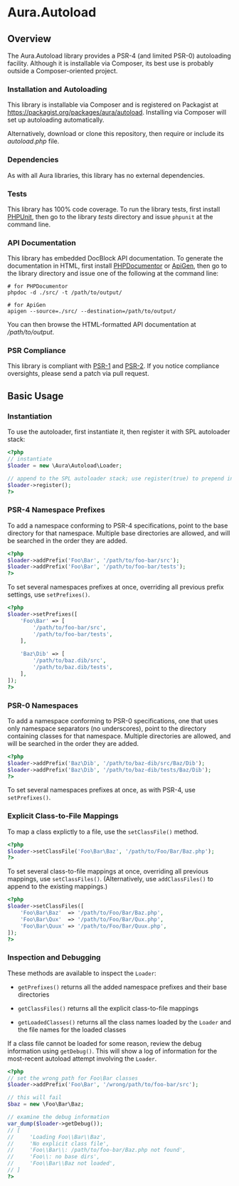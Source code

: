 Aura.Autoload
=============

Overview
--------

The Aura.Autoload library provides a PSR-4 (and limited PSR-0) autoloading
facility.  Although it is installable via Composer, its best use is probably 
outside a Composer-oriented project.

### Installation and Autoloading

This library is installable via Composer and is registered on Packagist at
<https://packagist.org/packages/aura/autoload>. Installing via Composer will
set up autoloading automatically.

Alternatively, download or clone this repository, then require or include its
_autoload.php_ file.

### Dependencies

As with all Aura libraries, this library has no external dependencies.

### Tests

This library has 100% code coverage. To run the library tests, first install
[PHPUnit][], then go to the library _tests_ directory and issue `phpunit` at
the command line.

[PHPUnit]: http://phpunit.de/manual/

### API Documentation

This library has embedded DocBlock API documentation. To generate the
documentation in HTML, first install [PHPDocumentor][] or [ApiGen][], then go
to the library directory and issue one of the following at the command line:

    # for PHPDocumentor
    phpdoc -d ./src/ -t /path/to/output/
    
    # for ApiGen
    apigen --source=./src/ --destination=/path/to/output/

You can then browse the HTML-formatted API documentation at _/path/to/output_.

[PHPDocumentor]: http://phpdoc.org/docs/latest/for-users/installation.html
[ApiGen]: http://apigen.org/#installation

### PSR Compliance

This library is compliant with [PSR-1][] and [PSR-2][]. If you notice
compliance oversights, please send a patch via pull request.

[PSR-1]: https://github.com/php-fig/fig-standards/blob/master/accepted/PSR-1-basic-coding-standard.md
[PSR-2]: https://github.com/php-fig/fig-standards/blob/master/accepted/PSR-2-coding-style-guide.md

Basic Usage
-----------

### Instantiation

To use the autoloader, first instantiate it, then register it with SPL
autoloader stack:

```php
<?php
// instantiate
$loader = new \Aura\Autoload\Loader;

// append to the SPL autoloader stack; use register(true) to prepend instead
$loader->register();
?>
```

### PSR-4 Namespace Prefixes

To add a namespace conforming to PSR-4 specifications, point to the base
directory for that namespace. Multiple base directories are allowed, and will
be searched in the order they are added.

```php
<?php
$loader->addPrefix('Foo\Bar', '/path/to/foo-bar/src');
$loader->addPrefix('Foo\Bar', '/path/to/foo-bar/tests');
?>
```

To set several namespaces prefixes at once, overriding all previous prefix
settings, use `setPrefixes()`.

```php
<?php
$loader->setPrefixes([
    'Foo\Bar' => [
        '/path/to/foo-bar/src',
        '/path/to/foo-bar/tests',
    ],
    
    'Baz\Dib' => [
        '/path/to/baz.dib/src',
        '/path/to/baz.dib/tests',
    ],
]);
?>
```

### PSR-0 Namespaces

To add a namespace conforming to PSR-0 specifications, one that uses only
namespace separators (no underscores), point to the directory containing
classes for that namespace. Multiple directories are allowed, and will be
searched in the order they are added.

```php
<?php
$loader->addPrefix('Baz\Dib', '/path/to/baz-dib/src/Baz/Dib');
$loader->addPrefix('Baz\Dib', '/path/to/baz-dib/tests/Baz/Dib');
?>
```

To set several namespaces prefixes at once, as with PSR-4, use `setPrefixes()`.

### Explicit Class-to-File Mappings

To map a class explictly to a file, use the `setClassFile()` method.

```php
<?php
$loader->setClassFile('Foo\Bar\Baz', '/path/to/Foo/Bar/Baz.php');
?>
```

To set several class-to-file mappings at once, overriding all previous mappings,
use `setClassFiles()`. (Alternatively, use `addClassFiles()` to append to 
the existing mappings.)

```php
<?php
$loader->setClassFiles([
    'Foo\Bar\Baz'  => '/path/to/Foo/Bar/Baz.php',
    'Foo\Bar\Qux'  => '/path/to/Foo/Bar/Qux.php',
    'Foo\Bar\Quux' => '/path/to/Foo/Bar/Quux.php',
]);
?>
```

### Inspection and Debugging

These methods are available to inspect the `Loader`:

- `getPrefixes()` returns all the added namespace prefixes and their base
  directories
  
- `getClassFiles()` returns all the explicit class-to-file mappings

- `getLoadedClasses()` returns all the class names loaded by the `Loader` and
  the file names for the loaded classes

If a class file cannot be loaded for some reason, review the debug information
using `getDebug()`. This will show a log of information for the most-recent
autoload attempt involving the `Loader`.

```php
<?php
// set the wrong path for Foo\Bar classes
$loader->addPrefix('Foo\Bar', '/wrong/path/to/foo-bar/src');

// this will fail
$baz = new \Foo\Bar\Baz;

// examine the debug information
var_dump($loader->getDebug());
// [
//     'Loading Foo\\Bar\\Baz',
//     'No explicit class file',
//     'Foo\\Bar\\: /path/to/foo-bar/Baz.php not found',
//     'Foo\\: no base dirs',
//     'Foo\\Bar\\Baz not loaded',
// ]
?>
```
